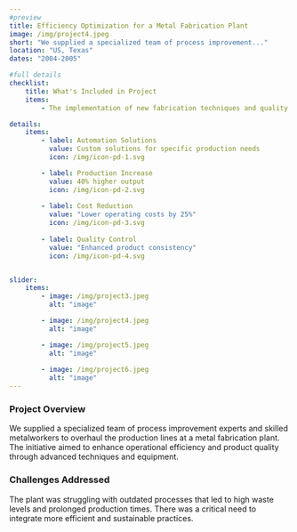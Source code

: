 ```yaml
---
#preview
title: Efficiency Optimization for a Metal Fabrication Plant
image: /img/project4.jpeg
short: "We supplied a specialized team of process improvement..."
location: "US, Texas"
dates: "2004-2005"

#full details
checklist:
    title: What's Included in Project
    items:
        - The implementation of new fabrication techniques and quality control measures resulted in a 30% reduction in waste and a 20% increase in production speed, significantly boosting the plant’s profitability and environmental sustainability.

details:
    items:
        - label: Automation Solutions
          value: Custom solutions for specific production needs
          icon: /img/icon-pd-1.svg

        - label: Production Increase
          value: 40% higher output
          icon: /img/icon-pd-2.svg
        
        - label: Cost Reduction
          value: "Lower operating costs by 25%"
          icon: /img/icon-pd-3.svg
        
        - label: Quality Control
          value: "Enhanced product consistency"
          icon: /img/icon-pd-4.svg


slider: 
    items:
        - image: /img/project3.jpeg
          alt: "image"

        - image: /img/project4.jpeg
          alt: "image"

        - image: /img/project5.jpeg
          alt: "image"
        
        - image: /img/project6.jpeg
          alt: "image"
---
```


### Project Overview

We supplied a specialized team of process improvement experts and skilled metalworkers to overhaul the production lines at a metal fabrication plant. The initiative aimed to enhance operational efficiency and product quality through advanced techniques and equipment.

### Challenges Addressed

The plant was struggling with outdated processes that led to high waste levels and prolonged production times. There was a critical need to integrate more efficient and sustainable practices.